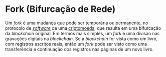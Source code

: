 # Fork (Bifurcação de Rede)

Um _fork_ é uma mudança que pode ser temporária ou permanente, no protocolo de [_software_](Software.md) de uma [criptomoeda](Criptomoedas.md), que resulta em uma bifurcação da _blockchain_ original. Em termos mais simples, um _fork_ é uma divisão nas gravações digitais na _blockchain_. Se a _blockchain_ for vista como um livro, com registros escritos reais, então um _fork_ pode ser visto como uma transferência e continuação dos registros nas páginas de um novo livro.
